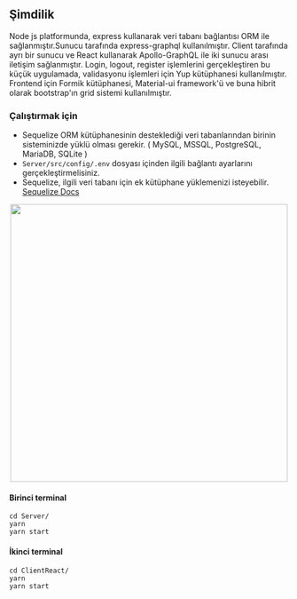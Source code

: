 ## Şimdilik
Node js platformunda, express kullanarak veri tabanı bağlantısı ORM ile sağlanmıştır.Sunucu tarafında express-graphql kullanılmıştır. Client tarafında ayrı bir sunucu ve React kullanarak Apollo-GraphQL ile iki sunucu arası iletişim sağlanmıştır. Login, logout, register işlemlerini gerçekleştiren bu küçük uygulamada, validasyonu işlemleri için Yup kütüphanesi kullanılmıştır. Frontend için Formik kütüphanesi, Material-ui framework'ü ve buna hibrit olarak bootstrap'ın grid sistemi kullanılmıştır.

### Çalıştırmak için
- Sequelize ORM kütüphanesinin desteklediği veri tabanlarından birinin sisteminizde yüklü olması  gerekir. ( MySQL, MSSQL, PostgreSQL, MariaDB, SQLite )
- `Server/src/config/.env` dosyası içinden ilgili bağlantı ayarlarını gerçekleştirmelisiniz.
- Sequelize, ilgili veri tabanı için ek kütüphane yüklemenizi isteyebilir. <a href="http://docs.sequelizejs.com/manual/getting-started.html">Sequelize Docs</a>

<div  style="text-align:center">
  <a href="https://asciinema.org/a/trrbyz9xug6G6DoUqAsbmnRQJ?speed=1.9" target="_blank">
    <p align="center" >
      <img align="center" src="https://asciinema.org/a/trrbyz9xug6G6DoUqAsbmnRQJ.svg" width="500"/>
    </p>
  </a>
</div>

#### Birinci terminal
```yarn
cd Server/
yarn
yarn start
```
#### İkinci terminal
```yarn
cd ClientReact/
yarn
yarn start
```

